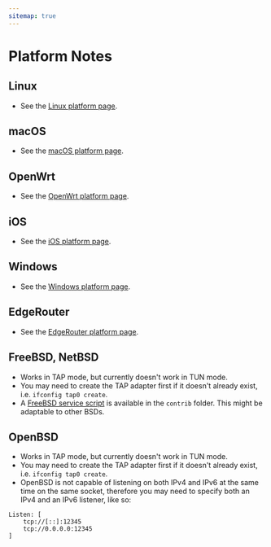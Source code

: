 ```yaml
---
sitemap: true
---
```


# Platform Notes

## Linux

- See the [Linux platform page](platform-linux.md).

## macOS

- See the [macOS platform page](platform-macos.md).

## OpenWrt

- See the [OpenWrt platform page](platform-openwrt.md).

## iOS

- See the [iOS platform page](platform-ios.md).

## Windows

- See the [Windows platform page](platform-windows.md).

## EdgeRouter

- See the [EdgeRouter platform page](platform-edgerouter.md).

## FreeBSD, NetBSD

- Works in TAP mode, but currently doesn't work in TUN mode.
- You may need to create the TAP adapter first if it doesn't already exist, i.e. `ifconfig tap0 create`.
- A [FreeBSD service script](https://github.com/yggdrasil-network/yggdrasil-go/blob/master/contrib/freebsd/yggdrasil) is available in the `contrib` folder. This might be adaptable to other BSDs.

## OpenBSD

- Works in TAP mode, but currently doesn't work in TUN mode.
- You may need to create the TAP adapter first if it doesn't already exist, i.e. `ifconfig tap0 create`.
- OpenBSD is not capable of listening on both IPv4 and IPv6 at the same time on the same socket, therefore you may need to specify both an IPv4 and an IPv6 listener, like so:
```
Listen: [
    tcp://[::]:12345
    tcp://0.0.0.0:12345
]
```
